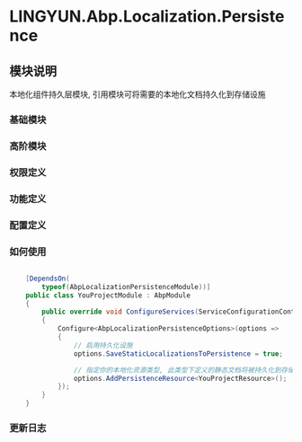 # LINGYUN.Abp.Localization.Persistence

## 模块说明

本地化组件持久层模块, 引用模块可将需要的本地化文档持久化到存储设施  

### 基础模块  

### 高阶模块  

### 权限定义  

### 功能定义  

### 配置定义  

### 如何使用


```csharp

    [DependsOn(
        typeof(AbpLocalizationPersistenceModule))]
    public class YouProjectModule : AbpModule
    {
        public override void ConfigureServices(ServiceConfigurationContext context)
        {
            Configure<AbpLocalizationPersistenceOptions>(options =>
            {
                // 启用持久化设施
                options.SaveStaticLocalizationsToPersistence = true;

                // 指定你的本地化资源类型, 此类型下定义的静态文档将被持久化到存储设施
                options.AddPersistenceResource<YouProjectResource>();
            });
        }
    }

```

### 更新日志 
